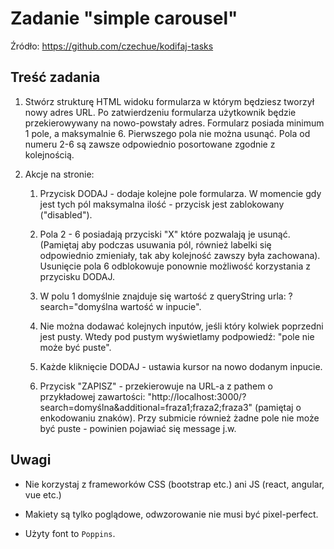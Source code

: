 # Zadanie "simple carousel"

Źródło: https://github.com/czechue/kodifaj-tasks

## Treść zadania

1. Stwórz strukturę HTML widoku formularza w którym będziesz tworzył nowy adres URL. Po zatwierdzeniu formularza użytkownik będzie przekierowywany na nowo-powstały adres. Formularz posiada minimum 1 pole, a maksymalnie 6. Pierwszego pola nie można usunąć. Pola od numeru 2-6 są zawsze odpowiednio posortowane zgodnie z kolejnością.

2. Akcje na stronie:

    1. Przycisk DODAJ - dodaje kolejne pole formularza. W momencie gdy jest tych pól maksymalna ilość - przycisk jest zablokowany ("disabled"). 

    2. Pola 2 - 6 posiadają przyciski "X" które pozwalają je usunąć. (Pamiętaj aby podczas usuwania pól, również labelki się odpowiednio zmieniały, tak aby kolejność zawszy była zachowana). Usunięcie pola 6 odblokowuje ponownie możliwość korzystania z przycisku DODAJ.

    3. W polu 1 domyślnie znajduje się wartość z queryString urla: ?search="domyślna wartość w inpucie".

    4. Nie można dodawać kolejnych inputów, jeśli który kolwiek poprzedni jest pusty. Wtedy pod pustym wyświetlamy podpowiedź: "pole nie może być puste".

    5. Każde kliknięcie DODAJ - ustawia kursor na nowo dodanym inpucie.

    6. Przycisk "ZAPISZ" - przekierowuje na URL-a z pathem o przykładowej zawartości: "http://localhost:3000/?search=domyślna&additional=fraza1;fraza2;fraza3" (pamiętaj o enkodowaniu znaków). Przy submicie również żadne pole nie może być puste - powinien pojawiać się message j.w.

## Uwagi
    
*   Nie korzystaj z frameworków CSS (bootstrap etc.) ani JS (react, angular, vue etc.)

*   Makiety są tylko poglądowe, odwzorowanie nie musi być pixel-perfect.

*   Użyty font to `Poppins`.
